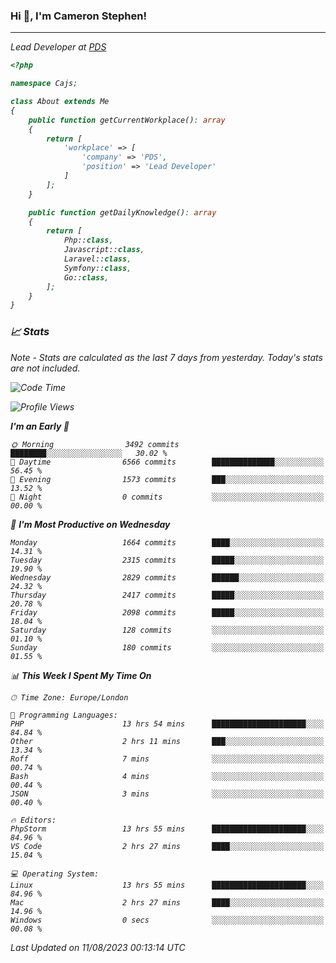 ### Hi 👋, I'm Cameron Stephen!
<hr>
<p><em>Lead Developer at <a href="https://prindatasolutions.co.uk">PDS</a></p>


```php
<?php

namespace Cajs;

class About extends Me
{
    public function getCurrentWorkplace(): array
    {
        return [
            'workplace' => [
                'company' => 'PDS',
                'position' => 'Lead Developer'
            ]
        ];
    }

    public function getDailyKnowledge(): array
    {
        return [
            Php::class,
            Javascript::class,
            Laravel::class,
            Symfony::class,
            Go::class,
        ];
    }
}
```

### 📈 Stats
<p><em>Note - Stats are calculated as the last 7 days from yesterday. Today's stats are not included.</em></p>


<!--START_SECTION:waka-->
![Code Time](http://img.shields.io/badge/Code%20Time-3%2C488%20hrs%2052%20mins-blue)

![Profile Views](http://img.shields.io/badge/Profile%20Views-0-blue)

**I'm an Early 🐤** 

```text
🌞 Morning                3492 commits        ████████░░░░░░░░░░░░░░░░░   30.02 % 
🌆 Daytime                6566 commits        ██████████████░░░░░░░░░░░   56.45 % 
🌃 Evening                1573 commits        ███░░░░░░░░░░░░░░░░░░░░░░   13.52 % 
🌙 Night                  0 commits           ░░░░░░░░░░░░░░░░░░░░░░░░░   00.00 % 
```
📅 **I'm Most Productive on Wednesday** 

```text
Monday                   1664 commits        ████░░░░░░░░░░░░░░░░░░░░░   14.31 % 
Tuesday                  2315 commits        █████░░░░░░░░░░░░░░░░░░░░   19.90 % 
Wednesday                2829 commits        ██████░░░░░░░░░░░░░░░░░░░   24.32 % 
Thursday                 2417 commits        █████░░░░░░░░░░░░░░░░░░░░   20.78 % 
Friday                   2098 commits        █████░░░░░░░░░░░░░░░░░░░░   18.04 % 
Saturday                 128 commits         ░░░░░░░░░░░░░░░░░░░░░░░░░   01.10 % 
Sunday                   180 commits         ░░░░░░░░░░░░░░░░░░░░░░░░░   01.55 % 
```


📊 **This Week I Spent My Time On** 

```text
🕑︎ Time Zone: Europe/London

💬 Programming Languages: 
PHP                      13 hrs 54 mins      █████████████████████░░░░   84.84 % 
Other                    2 hrs 11 mins       ███░░░░░░░░░░░░░░░░░░░░░░   13.34 % 
Roff                     7 mins              ░░░░░░░░░░░░░░░░░░░░░░░░░   00.74 % 
Bash                     4 mins              ░░░░░░░░░░░░░░░░░░░░░░░░░   00.44 % 
JSON                     3 mins              ░░░░░░░░░░░░░░░░░░░░░░░░░   00.40 % 

🔥 Editors: 
PhpStorm                 13 hrs 55 mins      █████████████████████░░░░   84.96 % 
VS Code                  2 hrs 27 mins       ████░░░░░░░░░░░░░░░░░░░░░   15.04 % 

💻 Operating System: 
Linux                    13 hrs 55 mins      █████████████████████░░░░   84.96 % 
Mac                      2 hrs 27 mins       ████░░░░░░░░░░░░░░░░░░░░░   14.96 % 
Windows                  0 secs              ░░░░░░░░░░░░░░░░░░░░░░░░░   00.08 % 
```


 Last Updated on 11/08/2023 00:13:14 UTC
<!--END_SECTION:waka-->
